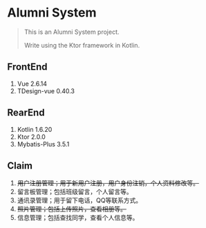 # Alumni System

> This is an Alumni System project.
>
> Write using the Ktor framework in Kotlin.

## FrontEnd

1. Vue 2.6.14
2. TDesign-vue 0.40.3

## RearEnd

1. Kotlin 1.6.20
2. Ktor 2.0.0
3. Mybatis-Plus 3.5.1

## Claim

1. ~~用户注册管理；用于新用户注册，用户身份注销，个人资料修改等。~~
2. 留言板管理；包括班级留言，个人留言等。
3. 通讯录管理；用于留下电话，QQ等联系方式。
4. ~~照片管理；包括上传照片，查看相册等。~~
5. 信息管理；包括查找同学，查看个人信息等。
